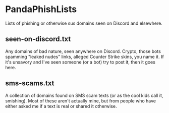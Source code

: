 # PandaPhishLists
Lists of phishing or otherwise sus domains seen on Discord and elsewhere.

## seen-on-discord.txt
Any domains of bad nature, seen anywhere on Discord. Crypto, those bots spamming "leaked nudes" links, alleged Counter Strike skins, you name it. If it's unsavory and I've seen someone (or a bot) try to post it, then it goes here.

## sms-scams.txt
A collection of domains found on SMS scam texts (or as the cool kids call it, smishing). Most of these aren't actually mine, but from people who have either asked me if a text is real or shared it otherwise.
